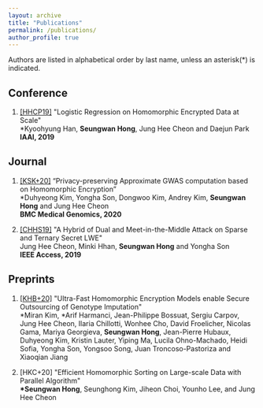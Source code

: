 ```yaml
---
layout: archive
title: "Publications"
permalink: /publications/
author_profile: true
---
```


Authors are listed in alphabetical order by last name, unless an asterisk(*) is indicated.

## Conference

1. [[HHCP19]](https://www.aaai.org/ojs/index.php/AAAI/article/view/5000/4873) "Logistic Regression on Homomorphic Encrypted Data at Scale"  
\*Kyoohyung Han, **Seungwan Hong**, Jung Hee Cheon and Daejun Park  
**IAAI, 2019**

## Journal

1. [[KSK+20]](https://bmcmedgenomics.biomedcentral.com/articles/10.1186/s12920-020-0722-1#citeas) “Privacy-preserving Approximate GWAS computation based on Homomorphic Encryption”  
\*Duhyeong Kim, Yongha Son, Dongwoo Kim, Andrey Kim, **Seungwan Hong** and Jung Hee Cheon  
**BMC Medical Genomics, 2020**

1. [[CHHS19]](https://ieeexplore.ieee.org/document/8747481) "A Hybrid of Dual and Meet-in-the-Middle Attack on Sparse and Ternary Secret LWE"  
Jung Hee Cheon, Minki Hhan, **Seungwan Hong** and Yongha Son  
**IEEE Access, 2019**

## Preprints

1. [[KHB+20]](https://www.biorxiv.org/content/10.1101/2020.07.02.183459v2.full.pdf) "Ultra-Fast Homomorphic Encryption Models enable Secure Outsourcing of Genotype Imputation"  
\*Miran Kim, \*Arif Harmanci, Jean-Philippe Bossuat, Sergiu Carpov, Jung Hee Cheon, Ilaria Chillotti, Wonhee Cho, David Froelicher, Nicolas Gama, Mariya Georgieva, **Seungwan Hong**, Jean-Pierre Hubaux, Duhyeong Kim, Kristin Lauter, Yiping Ma, Lucila Ohno-Machado, Heidi Sofia, Yongha Son, Yongsoo Song, Juan Troncoso-Pastoriza and Xiaoqian Jiang

1. [HKC+20] "Efficient Homomorphic Sorting on Large-scale Data with Parallel Algorithm"  
**\*Seungwan Hong**, Seunghong Kim, Jiheon Choi, Younho Lee, and Jung Hee Cheon